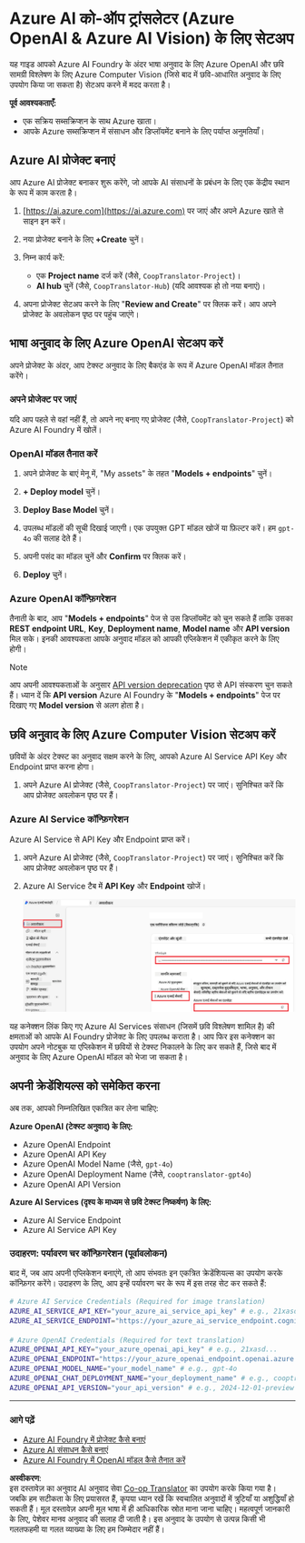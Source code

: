 <!--
CO_OP_TRANSLATOR_METADATA:
{
  "original_hash": "b58d7c3cb4210697a073d20eb3064945",
  "translation_date": "2025-06-12T11:49:25+00:00",
  "source_file": "getting_started/set-up-azure-ai.md",
  "language_code": "hi"
}
-->
# Azure AI को-ऑप ट्रांसलेटर (Azure OpenAI & Azure AI Vision) के लिए सेटअप

यह गाइड आपको Azure AI Foundry के अंदर भाषा अनुवाद के लिए Azure OpenAI और छवि सामग्री विश्लेषण के लिए Azure Computer Vision (जिसे बाद में छवि-आधारित अनुवाद के लिए उपयोग किया जा सकता है) सेटअप करने में मदद करता है।

**पूर्व आवश्यकताएँ:**
- एक सक्रिय सब्सक्रिप्शन के साथ Azure खाता।
- आपके Azure सब्सक्रिप्शन में संसाधन और डिप्लॉयमेंट बनाने के लिए पर्याप्त अनुमतियाँ।

## Azure AI प्रोजेक्ट बनाएं

आप Azure AI प्रोजेक्ट बनाकर शुरू करेंगे, जो आपके AI संसाधनों के प्रबंधन के लिए एक केंद्रीय स्थान के रूप में काम करता है।

1. [https://ai.azure.com](https://ai.azure.com) पर जाएं और अपने Azure खाते से साइन इन करें।

1. नया प्रोजेक्ट बनाने के लिए **+Create** चुनें।

1. निम्न कार्य करें:
   - एक **Project name** दर्ज करें (जैसे, `CoopTranslator-Project`)।
   - **AI hub** चुनें (जैसे, `CoopTranslator-Hub`) (यदि आवश्यक हो तो नया बनाएं)।

1. अपना प्रोजेक्ट सेटअप करने के लिए "**Review and Create**" पर क्लिक करें। आप अपने प्रोजेक्ट के अवलोकन पृष्ठ पर पहुंच जाएंगे।

## भाषा अनुवाद के लिए Azure OpenAI सेटअप करें

अपने प्रोजेक्ट के अंदर, आप टेक्स्ट अनुवाद के लिए बैकएंड के रूप में Azure OpenAI मॉडल तैनात करेंगे।

### अपने प्रोजेक्ट पर जाएं

यदि आप पहले से वहां नहीं हैं, तो अपने नए बनाए गए प्रोजेक्ट (जैसे, `CoopTranslator-Project`) को Azure AI Foundry में खोलें।

### OpenAI मॉडल तैनात करें

1. अपने प्रोजेक्ट के बाएं मेनू में, "My assets" के तहत "**Models + endpoints**" चुनें।

1. **+ Deploy model** चुनें।

1. **Deploy Base Model** चुनें।

1. उपलब्ध मॉडलों की सूची दिखाई जाएगी। एक उपयुक्त GPT मॉडल खोजें या फ़िल्टर करें। हम `gpt-4o` की सलाह देते हैं।

1. अपनी पसंद का मॉडल चुनें और **Confirm** पर क्लिक करें।

1. **Deploy** चुनें।

### Azure OpenAI कॉन्फ़िगरेशन

तैनाती के बाद, आप "**Models + endpoints**" पेज से उस डिप्लॉयमेंट को चुन सकते हैं ताकि उसका **REST endpoint URL**, **Key**, **Deployment name**, **Model name** और **API version** मिल सके। इनकी आवश्यकता आपके अनुवाद मॉडल को आपकी एप्लिकेशन में एकीकृत करने के लिए होगी।

> [!NOTE]
> आप अपनी आवश्यकताओं के अनुसार [API version deprecation](https://learn.microsoft.com/azure/ai-services/openai/api-version-deprecation) पृष्ठ से API संस्करण चुन सकते हैं। ध्यान दें कि **API version** Azure AI Foundry के "**Models + endpoints**" पेज पर दिखाए गए **Model version** से अलग होता है।

## छवि अनुवाद के लिए Azure Computer Vision सेटअप करें

छवियों के अंदर टेक्स्ट का अनुवाद सक्षम करने के लिए, आपको Azure AI Service API Key और Endpoint प्राप्त करना होगा।

1. अपने Azure AI प्रोजेक्ट (जैसे, `CoopTranslator-Project`) पर जाएं। सुनिश्चित करें कि आप प्रोजेक्ट अवलोकन पृष्ठ पर हैं।

### Azure AI Service कॉन्फ़िगरेशन

Azure AI Service से API Key और Endpoint प्राप्त करें।

1. अपने Azure AI प्रोजेक्ट (जैसे, `CoopTranslator-Project`) पर जाएं। सुनिश्चित करें कि आप प्रोजेक्ट अवलोकन पृष्ठ पर हैं।

1. Azure AI Service टैब में **API Key** और **Endpoint** खोजें।

    ![Find API Key and Endpoint](../../../translated_images/find-azure-ai-info.60f8299be786dd67e61e2c79b4b9ea1f7694e6c0923f17a90bc6abf9d5f1dbd7.hi.png)

यह कनेक्शन लिंक किए गए Azure AI Services संसाधन (जिसमें छवि विश्लेषण शामिल है) की क्षमताओं को आपके AI Foundry प्रोजेक्ट के लिए उपलब्ध कराता है। आप फिर इस कनेक्शन का उपयोग अपने नोटबुक या एप्लिकेशन में छवियों से टेक्स्ट निकालने के लिए कर सकते हैं, जिसे बाद में अनुवाद के लिए Azure OpenAI मॉडल को भेजा जा सकता है।

## अपनी क्रेडेंशियल्स को समेकित करना

अब तक, आपको निम्नलिखित एकत्रित कर लेना चाहिए:

**Azure OpenAI (टेक्स्ट अनुवाद) के लिए:**
- Azure OpenAI Endpoint
- Azure OpenAI API Key
- Azure OpenAI Model Name (जैसे, `gpt-4o`)
- Azure OpenAI Deployment Name (जैसे, `cooptranslator-gpt4o`)
- Azure OpenAI API Version

**Azure AI Services (दृश्य के माध्यम से छवि टेक्स्ट निष्कर्षण) के लिए:**
- Azure AI Service Endpoint
- Azure AI Service API Key

### उदाहरण: पर्यावरण चर कॉन्फ़िगरेशन (पूर्वावलोकन)

बाद में, जब आप अपनी एप्लिकेशन बनाएंगे, तो आप संभवतः इन एकत्रित क्रेडेंशियल्स का उपयोग करके कॉन्फ़िगर करेंगे। उदाहरण के लिए, आप इन्हें पर्यावरण चर के रूप में इस तरह सेट कर सकते हैं:

```bash
# Azure AI Service Credentials (Required for image translation)
AZURE_AI_SERVICE_API_KEY="your_azure_ai_service_api_key" # e.g., 21xasd...
AZURE_AI_SERVICE_ENDPOINT="https://your_azure_ai_service_endpoint.cognitiveservices.azure.com/"

# Azure OpenAI Credentials (Required for text translation)
AZURE_OPENAI_API_KEY="your_azure_openai_api_key" # e.g., 21xasd...
AZURE_OPENAI_ENDPOINT="https://your_azure_openai_endpoint.openai.azure.com/"
AZURE_OPENAI_MODEL_NAME="your_model_name" # e.g., gpt-4o
AZURE_OPENAI_CHAT_DEPLOYMENT_NAME="your_deployment_name" # e.g., cooptranslator-gpt4o
AZURE_OPENAI_API_VERSION="your_api_version" # e.g., 2024-12-01-preview
```

---

### आगे पढ़ें

- [Azure AI Foundry में प्रोजेक्ट कैसे बनाएं](https://learn.microsoft.com/azure/ai-foundry/how-to/create-projects?tabs=ai-studio)
- [Azure AI संसाधन कैसे बनाएं](https://learn.microsoft.com/azure/ai-foundry/how-to/create-azure-ai-resource?tabs=portal)
- [Azure AI Foundry में OpenAI मॉडल कैसे तैनात करें](https://learn.microsoft.com/en-us/azure/ai-foundry/how-to/deploy-models-openai)

**अस्वीकरण**:  
इस दस्तावेज़ का अनुवाद AI अनुवाद सेवा [Co-op Translator](https://github.com/Azure/co-op-translator) का उपयोग करके किया गया है। जबकि हम सटीकता के लिए प्रयासरत हैं, कृपया ध्यान रखें कि स्वचालित अनुवादों में त्रुटियाँ या अशुद्धियाँ हो सकती हैं। मूल दस्तावेज़ अपनी मूल भाषा में ही आधिकारिक स्रोत माना जाना चाहिए। महत्वपूर्ण जानकारी के लिए, पेशेवर मानव अनुवाद की सलाह दी जाती है। इस अनुवाद के उपयोग से उत्पन्न किसी भी गलतफहमी या गलत व्याख्या के लिए हम जिम्मेदार नहीं हैं।